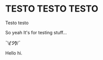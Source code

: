 # TESTO TESTO TESTO

Testo
  testo
  
So yeah
  It's for testing stuff...
  
  ¯\\___(ツ)___/¯

  Hello hi.

